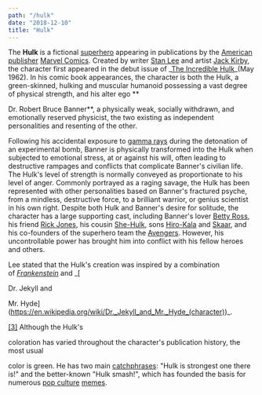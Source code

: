 ```yaml
---
path: "/hulk"
date: "2018-12-10"
title: "Hulk"
---
```

The **Hulk** is a fictional [superhero](https://en.wikipedia.org/wiki/Superhero) appearing in publications by the [American publisher](https://en.wikipedia.org/wiki/American_comic_book) [Marvel Comics](https://en.wikipedia.org/wiki/Marvel_Comics). Created by writer [Stan Lee](https://en.wikipedia.org/wiki/Stan_Lee) and artist [Jack Kirby](https://en.wikipedia.org/wiki/Jack_Kirby), the character first appeared in the debut issue of _[The Incredible Hulk](https://en.wikipedia.org/wiki/The_Incredible_Hulk_(comic_book))_(May 1962). In his comic book appearances, the character is both the Hulk, a green-skinned, hulking and muscular humanoid possessing a vast degree of physical strength, and his alter ego **

Dr. Robert Bruce Banner**, a physically weak, socially withdrawn, and emotionally reserved physicist, the two existing as independent personalities and resenting of the other.

Following his accidental exposure to [gamma rays](https://en.wikipedia.org/wiki/Gamma_ray) during the detonation of an experimental bomb, Banner is physically transformed into the Hulk when subjected to emotional stress, at or against his will, often leading to destructive rampages and conflicts that complicate Banner's civilian life. The Hulk's level of strength is normally conveyed as proportionate to his level of anger. Commonly portrayed as a raging savage, the Hulk has been represented with other personalities based on Banner's fractured psyche, from a mindless, destructive force, to a brilliant warrior, or genius scientist in his own right. Despite both Hulk and Banner's desire for solitude, the character has a large supporting cast, including Banner's lover [Betty Ross](https://en.wikipedia.org/wiki/Betty_Ross), his friend [Rick Jones](https://en.wikipedia.org/wiki/Rick_Jones_(comics)), his cousin [She-Hulk](https://en.wikipedia.org/wiki/She-Hulk), sons [Hiro-Kala](https://en.wikipedia.org/wiki/Hiro-Kala) and [Skaar](https://en.wikipedia.org/wiki/Skaar_(comics)), and his co-founders of the superhero team the [Avengers](https://en.wikipedia.org/wiki/Avengers_(comics)). However, his uncontrollable power has brought him into conflict with his fellow heroes and others.

Lee stated that the Hulk's creation was inspired by a combination of _[Frankenstein](https://en.wikipedia.org/wiki/Frankenstein%27s_monster)_ and _[

Dr. Jekyll and 

Mr. Hyde](https://en.wikipedia.org/wiki/Dr._Jekyll_and_Mr._Hyde_(character))_.

[[3]](https://en.wikipedia.org/wiki/Hulk_(comics)#cite_note-HulkTIG-3) Although the Hulk's 

coloration has varied throughout the character's publication history, the most usual 

color is green. He has two main [catchphrases](https://en.wikipedia.org/wiki/Catchphrase): "Hulk is strongest one there is!" and the better-known "Hulk smash!", which has founded the basis for numerous [pop culture](https://en.wikipedia.org/wiki/Popular_culture) [memes](https://en.wikipedia.org/wiki/Internet_meme).
